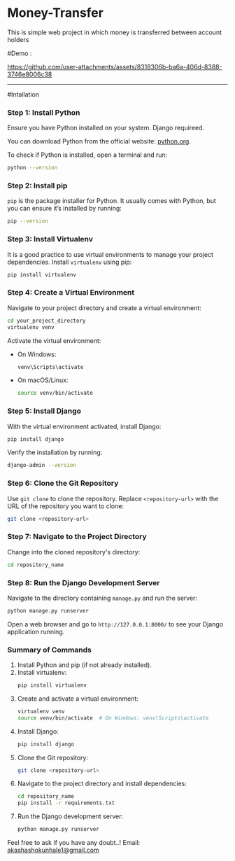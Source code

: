 # Money-Transfer
This is simple web project in which money is transferred between account holders


#Demo :



https://github.com/user-attachments/assets/8318306b-ba6a-406d-8388-3746e8006c38


________________________________________________________________

#Intallation

### Step 1: Install Python
Ensure you have Python installed on your system. Django requireed.

You can download Python from the official website: [python.org](https://www.python.org/).

To check if Python is installed, open a terminal and run:
```sh
python --version
```

### Step 2: Install pip
`pip` is the package installer for Python. It usually comes with Python, but you can ensure it’s installed by running:
```sh
pip --version
```

### Step 3: Install Virtualenv
It is a good practice to use virtual environments to manage your project dependencies. Install `virtualenv` using pip:
```sh
pip install virtualenv
```

### Step 4: Create a Virtual Environment
Navigate to your project directory and create a virtual environment:
```sh
cd your_project_directory
virtualenv venv
```

Activate the virtual environment:
- On Windows:
  ```sh
  venv\Scripts\activate
  ```
- On macOS/Linux:
  ```sh
  source venv/bin/activate
  ```

### Step 5: Install Django
With the virtual environment activated, install Django:
```sh
pip install django
```

Verify the installation by running:
```sh
django-admin --version
```

### Step 6: Clone the Git Repository
Use `git clone` to clone the repository. Replace `<repository-url>` with the URL of the repository you want to clone:
```sh
git clone <repository-url>
```

### Step 7: Navigate to the Project Directory
Change into the cloned repository's directory:
```sh
cd repository_name
```

### Step 8: Run the Django Development Server
Navigate to the directory containing `manage.py` and run the server:
```sh
python manage.py runserver
```

Open a web browser and go to `http://127.0.0.1:8000/` to see your Django application running.

### Summary of Commands
1. Install Python and pip (if not already installed).
2. Install virtualenv:
   ```sh
   pip install virtualenv
   ```
3. Create and activate a virtual environment:
   ```sh
   virtualenv venv
   source venv/bin/activate  # On Windows: venv\Scripts\activate
   ```
4. Install Django:
   ```sh
   pip install django
   ```
5. Clone the Git repository:
   ```sh
   git clone <repository-url>
   ```
6. Navigate to the project directory and install dependencies:
   ```sh
   cd repository_name
   pip install -r requirements.txt
   ```
7. Run the Django development server:
   ```sh
   python manage.py runserver
   ```

Feel free to ask if you have any doubt..!
Email: akashashokunhale1@gmail.com 
